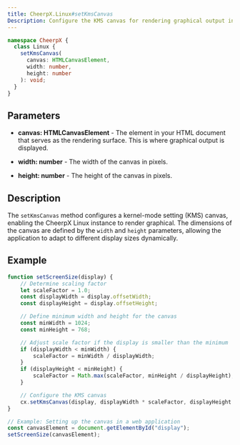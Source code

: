 ```yaml
---
title: CheerpX.Linux#setKmsCanvas
Description: Configure the KMS canvas for rendering graphical output in a CheerpX Linux instance.
---
```


```ts
namespace CheerpX {
  class Linux {
    setKmsCanvas(
      canvas: HTMLCanvasElement, 
      width: number, 
      height: number
    ): void;
  }
}
```

## Parameters

- **canvas: HTMLCanvasElement** - The <canvas> element in your HTML document that serves as the rendering surface. This is where graphical output is displayed.

- **width: number** - The width of the canvas in pixels.

- **height: number** - The height of the canvas in pixels.

## Description

The `setKmsCanvas` method configures a kernel-mode setting (KMS) canvas, enabling the CheerpX Linux instance to render graphical. The dimensions of the canvas are defined by the `width` and `height` parameters, allowing the application to adapt to different display sizes dynamically.

## Example

```ts
function setScreenSize(display) {
    // Determine scaling factor
    let scaleFactor = 1.0;
    const displayWidth = display.offsetWidth;
    const displayHeight = display.offsetHeight;

    // Define minimum width and height for the canvas
    const minWidth = 1024;
    const minHeight = 768;

    // Adjust scale factor if the display is smaller than the minimum
    if (displayWidth < minWidth) {
        scaleFactor = minWidth / displayWidth;
    }
    if (displayHeight < minHeight) {
        scaleFactor = Math.max(scaleFactor, minHeight / displayHeight);
    }

    // Configure the KMS canvas
    cx.setKmsCanvas(display, displayWidth * scaleFactor, displayHeight * scaleFactor);
}

// Example: Setting up the canvas in a web application
const canvasElement = document.getElementById("display");
setScreenSize(canvasElement);
```


